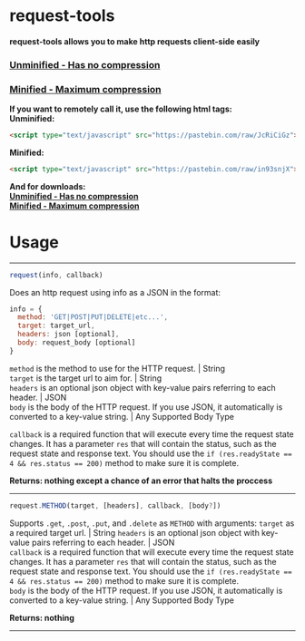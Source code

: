 request-tools
============
#### request-tools allows you to make http requests client-side easily  
### [Unminified - Has no compression](https://pastebin.com/raw/JcRiCiGz)  
### [Minified - Maximum compression](https://pastebin.com/raw/in93snjX)  
  
**If you want to remotely call it, use the following html tags:**  
**Unminified:**  
```html
<script type="text/javascript" src="https://pastebin.com/raw/JcRiCiGz"></script>
```  
**Minified:**  
```html
<script type="text/javascript" src="https://pastebin.com/raw/in93snjX"></script>
```  
  
**And for downloads:**  
[**Unminified - Has no compression**](https://pastebin.com/dl/JcRiCiGz)  
[**Minified - Maximum compression**](https://pastebin.com/dl/in93snjX)  
  
Usage
=====  
----------------------------------------------  
```js
request(info, callback)
```  
Does an http request using info as a JSON in the format:  
```js
info = {
  method: 'GET|POST|PUT|DELETE|etc...',
  target: target_url,
  headers: json [optional],
  body: request_body [optional]
}
```  
`method` is the method to use for the HTTP request. | String  
`target` is the target url to aim for. | String  
`headers` is an optional json object with key-value pairs referring to each header. | JSON  
`body` is the body of the HTTP request. If you use JSON, it automatically is converted to a key-value string. | Any Supported Body Type  
  
`callback` is a required function that will execute every time the request state changes. It has a parameter `res` that will contain the status, such as the request state and response text. You should use the `if (res.readyState == 4 && res.status == 200)` method to make sure it is complete.  
  
**Returns: nothing except a chance of an error that halts the proccess**
  
----------------------------------------------  
```js
request.METHOD(target, [headers], callback, [body?])
```  
Supports `.get`, `.post`, `.put`, and `.delete` as `METHOD` with arguments:
`target` as a required target url. | String
`headers` is an optional json object with key-value pairs referring to each header. | JSON  
`callback` is a required function that will execute every time the request state changes. It has a parameter `res` that will contain the status, such as the request state and response text. You should use the `if (res.readyState == 4 && res.status == 200)` method to make sure it is complete.  
`body` is the body of the HTTP request. If you use JSON, it automatically is converted to a key-value string. | Any Supported Body Type  

**Returns: nothing**  
  
----------------------------------------------  

